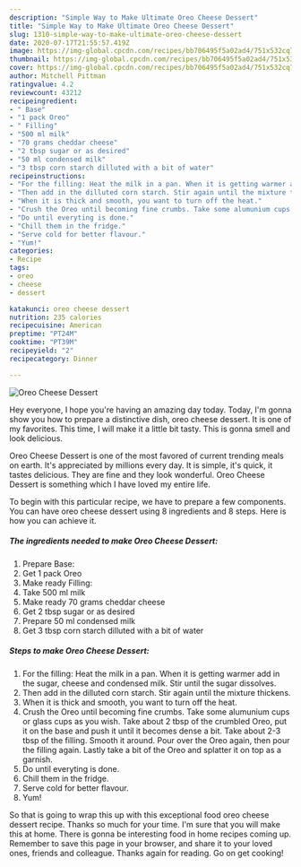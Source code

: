 ```yaml
---
description: "Simple Way to Make Ultimate Oreo Cheese Dessert"
title: "Simple Way to Make Ultimate Oreo Cheese Dessert"
slug: 1310-simple-way-to-make-ultimate-oreo-cheese-dessert
date: 2020-07-17T21:55:57.419Z
image: https://img-global.cpcdn.com/recipes/bb706495f5a02ad4/751x532cq70/oreo-cheese-dessert-recipe-main-photo.jpg
thumbnail: https://img-global.cpcdn.com/recipes/bb706495f5a02ad4/751x532cq70/oreo-cheese-dessert-recipe-main-photo.jpg
cover: https://img-global.cpcdn.com/recipes/bb706495f5a02ad4/751x532cq70/oreo-cheese-dessert-recipe-main-photo.jpg
author: Mitchell Pittman
ratingvalue: 4.2
reviewcount: 43212
recipeingredient:
- " Base"
- "1 pack Oreo"
- " Filling"
- "500 ml milk"
- "70 grams cheddar cheese"
- "2 tbsp sugar or as desired"
- "50 ml condensed milk"
- "3 tbsp corn starch dilluted with a bit of water"
recipeinstructions:
- "For the filling: Heat the milk in a pan. When it is getting warmer add in the sugar, cheese and condensed milk. Stir until the sugar dissolves."
- "Then add in the dilluted corn starch. Stir again until the mixture thickens."
- "When it is thick and smooth, you want to turn off the heat."
- "Crush the Oreo until becoming fine crumbs. Take some alumunium cups or glass cups as you wish. Take about 2 tbsp of the crumbled Oreo, put it on the base and push it until it becomes dense a bit. Take about 2-3 tbsp of the filling. Smooth it around. Pour over the Oreo again, then pour the filling again. Lastly take a bit of the Oreo and splatter it on top as a garnish."
- "Do until everyting is done."
- "Chill them in the fridge."
- "Serve cold for better flavour."
- "Yum!"
categories:
- Recipe
tags:
- oreo
- cheese
- dessert

katakunci: oreo cheese dessert 
nutrition: 235 calories
recipecuisine: American
preptime: "PT24M"
cooktime: "PT39M"
recipeyield: "2"
recipecategory: Dinner

---
```



![Oreo Cheese Dessert](https://img-global.cpcdn.com/recipes/bb706495f5a02ad4/751x532cq70/oreo-cheese-dessert-recipe-main-photo.jpg)

Hey everyone, I hope you're having an amazing day today. Today, I'm gonna show you how to prepare a distinctive dish, oreo cheese dessert. It is one of my favorites. This time, I will make it a little bit tasty. This is gonna smell and look delicious.

Oreo Cheese Dessert is one of the most favored of current trending meals on earth. It's appreciated by millions every day. It is simple, it's quick, it tastes delicious. They are fine and they look wonderful. Oreo Cheese Dessert is something which I have loved my entire life.




To begin with this particular recipe, we have to prepare a few components. You can have oreo cheese dessert using 8 ingredients and 8 steps. Here is how you can achieve it.

<!--inarticleads1-->

##### The ingredients needed to make Oreo Cheese Dessert:

1. Prepare  Base:
1. Get 1 pack Oreo
1. Make ready  Filling:
1. Take 500 ml milk
1. Make ready 70 grams cheddar cheese
1. Get 2 tbsp sugar or as desired
1. Prepare 50 ml condensed milk
1. Get 3 tbsp corn starch dilluted with a bit of water




<!--inarticleads2-->

##### Steps to make Oreo Cheese Dessert:

1. For the filling: Heat the milk in a pan. When it is getting warmer add in the sugar, cheese and condensed milk. Stir until the sugar dissolves.
1. Then add in the dilluted corn starch. Stir again until the mixture thickens.
1. When it is thick and smooth, you want to turn off the heat.
1. Crush the Oreo until becoming fine crumbs. Take some alumunium cups or glass cups as you wish. Take about 2 tbsp of the crumbled Oreo, put it on the base and push it until it becomes dense a bit. Take about 2-3 tbsp of the filling. Smooth it around. Pour over the Oreo again, then pour the filling again. Lastly take a bit of the Oreo and splatter it on top as a garnish.
1. Do until everyting is done.
1. Chill them in the fridge.
1. Serve cold for better flavour.
1. Yum!




So that is going to wrap this up with this exceptional food oreo cheese dessert recipe. Thanks so much for your time. I'm sure that you will make this at home. There is gonna be interesting food in home recipes coming up. Remember to save this page in your browser, and share it to your loved ones, friends and colleague. Thanks again for reading. Go on get cooking!
